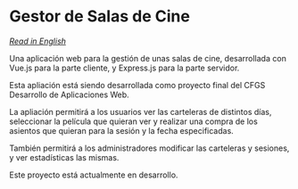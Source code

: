 # Gestor de Salas de Cine

*[Read in English](README.md)*

Una aplicación web para la gestión de unas salas de cine, desarrollada con Vue.js para la parte cliente, y Express.js para la parte servidor.

Esta apliación está siendo desarrollada como proyecto final del CFGS Desarrollo de Aplicaciones Web.

La apliación permitirá a los usuarios ver las carteleras de distintos días,  seleccionar la película que quieran ver y realizar una compra de los asientos que quieran para la sesión y la fecha especificadas.

También permitirá a los administradores modificar las carteleras y sesiones, y ver estadísticas las mismas.

Este proyecto está actualmente en desarrollo.
